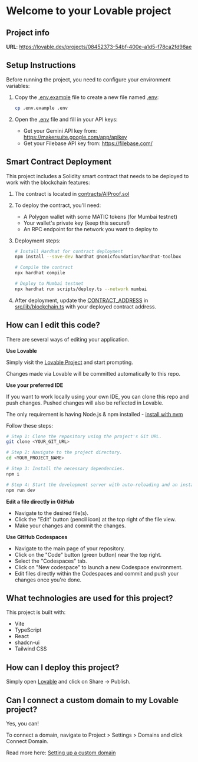 # Welcome to your Lovable project

## Project info

**URL**: https://lovable.dev/projects/08452373-54bf-400e-a1d5-f78ca2fd98ae

## Setup Instructions

Before running the project, you need to configure your environment variables:

1. Copy the [.env.example](file:///C:/Users/shlok/repos/ai-proof-chain/.env.example) file to create a new file named [.env](file:///C:/Users/shlok/repos/ai-proof-chain/.env):
   ```bash
   cp .env.example .env
   ```

2. Open the [.env](file:///C:/Users/shlok/repos/ai-proof-chain/.env) file and fill in your API keys:
   - Get your Gemini API key from: https://makersuite.google.com/app/apikey
   - Get your Filebase API key from: https://filebase.com/

## Smart Contract Deployment

This project includes a Solidity smart contract that needs to be deployed to work with the blockchain features:

1. The contract is located in [contracts/AIProof.sol](file:///C:/Users/shlok/repos/ai-proof-chain/contracts/AIProof.sol)
2. To deploy the contract, you'll need:
   - A Polygon wallet with some MATIC tokens (for Mumbai testnet)
   - Your wallet's private key (keep this secure!)
   - An RPC endpoint for the network you want to deploy to

3. Deployment steps:
   ```bash
   # Install Hardhat for contract deployment
   npm install --save-dev hardhat @nomicfoundation/hardhat-toolbox
   
   # Compile the contract
   npx hardhat compile
   
   # Deploy to Mumbai testnet
   npx hardhat run scripts/deploy.ts --network mumbai
   ```

4. After deployment, update the [CONTRACT_ADDRESS](file:///C:/Users/shlok/repos/ai-proof-chain/src/lib/blockchain.ts#L3-L3) in [src/lib/blockchain.ts](file:///C:/Users/shlok/repos/ai-proof-chain/src/lib/blockchain.ts) with your deployed contract address.

## How can I edit this code?

There are several ways of editing your application.

**Use Lovable**

Simply visit the [Lovable Project](https://lovable.dev/projects/08452373-54bf-400e-a1d5-f78ca2fd98ae) and start prompting.

Changes made via Lovable will be committed automatically to this repo.

**Use your preferred IDE**

If you want to work locally using your own IDE, you can clone this repo and push changes. Pushed changes will also be reflected in Lovable.

The only requirement is having Node.js & npm installed - [install with nvm](https://github.com/nvm-sh/nvm#installing-and-updating)

Follow these steps:

```sh
# Step 1: Clone the repository using the project's Git URL.
git clone <YOUR_GIT_URL>

# Step 2: Navigate to the project directory.
cd <YOUR_PROJECT_NAME>

# Step 3: Install the necessary dependencies.
npm i

# Step 4: Start the development server with auto-reloading and an instant preview.
npm run dev
```

**Edit a file directly in GitHub**

- Navigate to the desired file(s).
- Click the "Edit" button (pencil icon) at the top right of the file view.
- Make your changes and commit the changes.

**Use GitHub Codespaces**

- Navigate to the main page of your repository.
- Click on the "Code" button (green button) near the top right.
- Select the "Codespaces" tab.
- Click on "New codespace" to launch a new Codespace environment.
- Edit files directly within the Codespaces and commit and push your changes once you're done.

## What technologies are used for this project?

This project is built with:

- Vite
- TypeScript
- React
- shadcn-ui
- Tailwind CSS

## How can I deploy this project?

Simply open [Lovable](https://lovable.dev/projects/08452373-54bf-400e-a1d5-f78ca2fd98ae) and click on Share -> Publish.

## Can I connect a custom domain to my Lovable project?

Yes, you can!

To connect a domain, navigate to Project > Settings > Domains and click Connect Domain.

Read more here: [Setting up a custom domain](https://docs.lovable.dev/features/custom-domain#custom-domain)